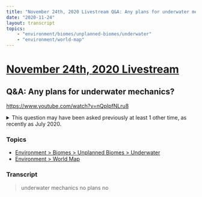 ```yaml
---
title: "November 24th, 2020 Livestream Q&A: Any plans for underwater mechanics?"
date: "2020-11-24"
layout: transcript
topics:
    - "environment/biomes/unplanned-biomes/underwater"
    - "environment/world-map"
---
```

# [November 24th, 2020 Livestream](../2020-11-24.md)
## Q&A: Any plans for underwater mechanics?
https://www.youtube.com/watch?v=nQplpfNLru8
<details>
<summary>This question may have been asked previously at least 1 other time, as recently as July 2020.</summary>

* July 21st, 2020 Livestream Q&A: How about building underwater? https://clips.twitch.tv/NiceDreamyGarbageBuddhaBar
</details>


### Topics
* [Environment > Biomes > Unplanned Biomes > Underwater](../topics/environment/biomes/unplanned-biomes/underwater.md)
* [Environment > World Map](../topics/environment/world-map.md)

### Transcript

> underwater mechanics no plans no
